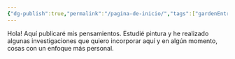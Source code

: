```yaml
---
{"dg-publish":true,"permalink":"/pagina-de-inicio/","tags":["gardenEntry"],"created":"2025-02-26T02:56:22.595-05:00","updated":"2025-02-27T12:09:36.526-05:00"}
---
```


Hola! Aquí publicaré mis pensamientos. Estudié pintura y he realizado algunas investigaciones que quiero incorporar aquí y en algún momento, cosas con un enfoque más personal.


